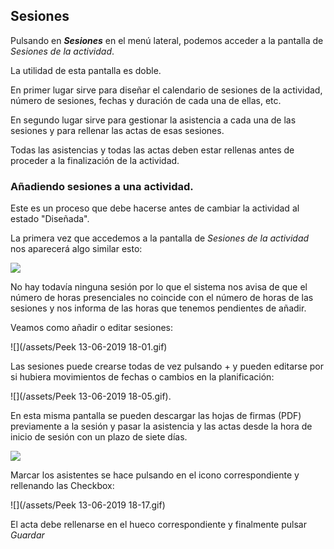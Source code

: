 ## Sesiones

Pulsando en _**Sesiones**_ en el menú lateral, podemos acceder a la pantalla de _Sesiones de la actividad_.

La utilidad de esta pantalla es doble.

En primer lugar sirve para diseñar el calendario de sesiones de la actividad, número de sesiones, fechas y duración de cada una de ellas, etc.

En segundo lugar sirve para gestionar la asistencia a cada una de las sesiones y para rellenar las actas de esas sesiones.

Todas las asistencias y todas las actas deben estar rellenas antes de proceder a la finalización de la actividad.

### Añadiendo sesiones a una actividad.

Este es un proceso que debe hacerse antes de cambiar la actividad al estado "Diseñada".

La primera vez que accedemos a la pantalla de _Sesiones de la actividad_ nos aparecerá algo similar esto:

![](/assets/Selección_731.png)

No hay todavía ninguna sesión por lo que el sistema nos avisa de que el número de horas presenciales no coincide con el número de horas de las sesiones y nos informa de las horas que tenemos pendientes de añadir.

Veamos como añadir o editar sesiones:

![](/assets/Peek 13-06-2019 18-01.gif)

Las sesiones puede crearse todas de vez pulsando + y pueden editarse por si hubiera movimientos de fechas o cambios en la planificación:

![](/assets/Peek 13-06-2019 18-05.gif).

En esta misma pantalla se pueden descargar las hojas de firmas (PDF) previamente a la sesión y pasar la asistencia y las actas desde la hora de inicio de sesión con un plazo de siete días.

![](/assets/Selección_732.png)

Marcar los asistentes se hace pulsando en el icono correspondiente y rellenando las Checkbox:

![](/assets/Peek 13-06-2019 18-17.gif)

El acta debe rellenarse en el hueco correspondiente y finalmente pulsar _Guardar_
